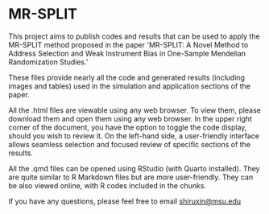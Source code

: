 # MR-SPLIT
This project aims to publish codes and results that can be used to apply the MR-SPLIT method proposed in the paper 'MR-SPLIT: A Novel Method to Address Selection and Weak Instrument Bias in One-Sample Mendelian Randomization Studies.' 

These files provide nearly all the code and generated results (including images and tables) used in the simulation and application sections of the paper.

All the .html files are viewable using any web browser. To view them, please download them and open them using any web browser. 
In the upper right corner of the document, you have the option to toggle the code display, should you wish to review it. On the left-hand side, a user-friendly interface allows seamless selection and focused review of specific sections of the results.

All the .qmd files can be opened using RStudio (with Quarto installed). They are quite similar to R Markdown files but are more user-friendly. They can be also viewed online, with R codes included in the chunks.

 If you have any questions, please feel free to email shiruxin@msu.edu
